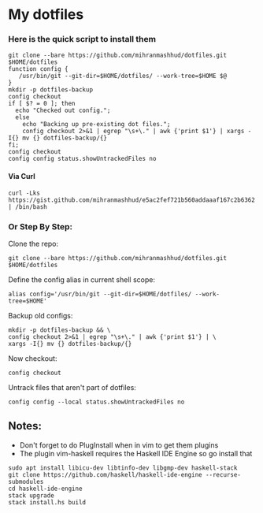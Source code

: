 # My dotfiles

### Here is the quick script to install them
```
git clone --bare https://github.com/mihranmashhud/dotfiles.git $HOME/dotfiles
function config {
   /usr/bin/git --git-dir=$HOME/dotfiles/ --work-tree=$HOME $@
}
mkdir -p dotfiles-backup
config checkout
if [ $? = 0 ]; then
  echo "Checked out config.";
  else
    echo "Backing up pre-existing dot files.";
    config checkout 2>&1 | egrep "\s+\." | awk {'print $1'} | xargs -I{} mv {} dotfiles-backup/{}
fi;
config checkout
config config status.showUntrackedFiles no
```
#### Via Curl
```
curl -Lks https://gist.github.com/mihranmashhud/e5ac2fef721b560addaaaf167c2b6362 | /bin/bash
```

### Or Step By Step:
Clone the repo:
```
git clone --bare https://github.com/mihranmashhud/dotfiles.git $HOME/dotfiles
```
Define the config alias in current shell scope:
```
alias config='/usr/bin/git --git-dir=$HOME/dotfiles/ --work-tree=$HOME'

```
Backup old configs:
```
mkdir -p dotfiles-backup && \
config checkout 2>&1 | egrep "\s+\." | awk {'print $1'} | \
xargs -I{} mv {} dotfiles-backup/{}
```
Now checkout:
```
config checkout
```
Untrack files that aren't part of dotfiles:
```
config config --local status.showUntrackedFiles no
```

## Notes:
+ Don't forget to do PlugInstall when in vim to get them plugins
+ The plugin vim-haskell requires the Haskell IDE Engine so go install that
```
sudo apt install libicu-dev libtinfo-dev libgmp-dev haskell-stack
git clone https://github.com/haskell/haskell-ide-engine --recurse-submodules
cd haskell-ide-engine
stack upgrade
stack install.hs build
```
